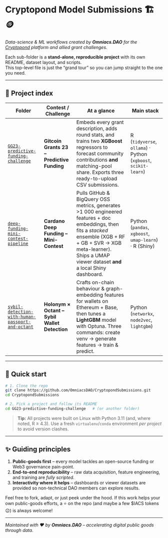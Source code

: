 # Cryptopond Model Submissions 🏗️🪙

*Data-science & ML workflows created by **Omniacs.DAO** for the [Cryptopond](https://cryptopond.xyz) platform and allied grant challenges.*

Each sub-folder is a **stand-alone, reproducible project** with its own README, dataset layout, and scripts.  
This top-level file is just the “grand tour” so you can jump straight to the one you need.

---

## 📂 Project index

| Folder | Contest / Challenge | At a glance | Main stack |
|--------|--------------------|-------------|------------|
| [`GG23-predictive-funding-challenge`](GG23-predictive-funding-challenge/) | **Gitcoin Grants 23 – Predictive Funding** | Embeds every grant description, adds round stats, and trains two **XGBoost** regressors to forecast community contributions **and** matching-pool share. Exports three ready-to-upload CSV submissions. | R (`tidyverse`, `ollama`) · Python (`xgboost`, `scikit-learn`) |
| [`deep-funding-mini-contest-pipeline`](deep-funding-mini-contest-pipeline/) | **Cardano Deep Funding – Mini-Contest** | Pulls GitHub & BigQuery OSS metrics, generates >1 000 engineered features + doc embeddings, then fits a *stacked* ensemble (XGB + RF + GB + SVR → XGB meta-learner). Ships a UMAP viewer dataset **and** a local Shiny dashboard. | Python (`pandas`, `xgboost`, `umap-learn`) · R (Shiny) |
| [`sybil-detection-with-human-passport-and-octant`](sybil-detection-with-human-passport-and-octant/) | **Holonym × Octant – Sybil Wallet Detection** | Crafts on-chain behaviour & graph-embedding features for wallets on Ethereum + Base, then tunes a **LightGBM** model with Optuna. Three commands: create venv → generate features → train & predict. | Python (`networkx`, `node2vec`, `lightgbm`) |

---

## 🔧 Quick start

```bash
# 1. Clone the repo
git clone https://github.com/OmniacsDAO/CryptopondSubmissions.git
cd CryptopondSubmissions

# 2. Pick a project and follow its README
cd GG23-predictive-funding-challenge   # (or another folder)
```

> **Tip:** All projects were built on Linux with Python 3.11 (and, where noted, R ≥ 4.3).
> Use a fresh `virtualenv`/`conda` environment *per project* to avoid version clashes.

---

## ✨ Guiding principles

1. **Public-goods first** – every model tackles an open-source funding or Web3 governance pain-point.
2. **End-to-end reproducibility** – raw data acquisition, feature engineering, and training are *fully scripted*.
3. **Interactivity where it helps** – dashboards or viewer datasets are provided so non-technical DAO members can explore results.

Feel free to fork, adapt, or just peek under the hood.
If this work helps your own public-goods efforts, a ⭐ on the repo (and maybe a few \$IACS tokens 😉) is always welcome!

---

*Maintained with ❤️ by **Omniacs.DAO** – accelerating digital public goods through data.*
